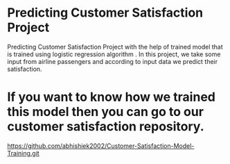 # Predicting Customer Satisfaction Project

Predicting Customer Satisfaction Project with the help of trained model that is trained using logistic regression algorithm .
In this project, we take some input from airline passengers and according to input data we predict their satisfaction.

# If you want to know how we trained this model then you can go to our customer satisfaction repository.

https://github.com/abhishiek2002/Customer-Satisfaction-Model-Training.git

